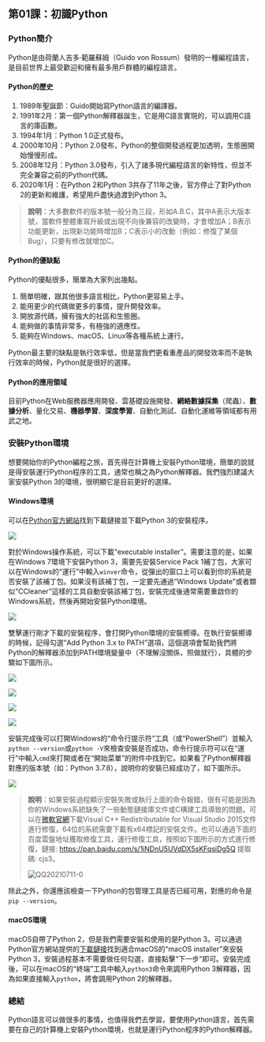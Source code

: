 ## 第01課：初識Python

### Python簡介

Python是由荷蘭人吉多·範羅蘇姆（Guido von Rossum）發明的一種編程語言，是目前世界上最受歡迎和擁有最多用戶群體的編程語言。

#### Python的歷史

1. 1989年聖誕節：Guido開始寫Python語言的編譯器。
2. 1991年2月：第一個Python解釋器誕生，它是用C語言實現的，可以調用C語言的庫函數。
3. 1994年1月：Python 1.0正式發布。
4. 2000年10月：Python 2.0發布，Python的整個開發過程更加透明，生態圈開始慢慢形成。
5. 2008年12月：Python 3.0發布，引入了諸多現代編程語言的新特性，但並不完全兼容之前的Python代碼。
6. 2020年1月：在Python 2和Python 3共存了11年之後，官方停止了對Python 2的更新和維護，希望用戶盡快過渡到Python 3。

> **說明**：大多數軟件的版本號一般分為三段，形如A.B.C，其中A表示大版本號，當軟件整體重寫升級或出現不向後兼容的改變時，才會增加A；B表示功能更新，出現新功能時增加B；C表示小的改動（例如：修復了某個Bug），只要有修改就增加C。

#### Python的優缺點

Python的優點很多，簡單為大家列出幾點。

1. 簡單明確，跟其他很多語言相比，Python更容易上手。
2. 能用更少的代碼做更多的事情，提升開發效率。
3. 開放源代碼，擁有強大的社區和生態圈。
4. 能夠做的事情非常多，有極強的適應性。
5. 能夠在Windows、macOS、Linux等各種系統上運行。

Python最主要的缺點是執行效率低，但是當我們更看重產品的開發效率而不是執行效率的時候，Python就是很好的選擇。

#### Python的應用領域

目前Python在Web服務器應用開發、雲基礎設施開發、**網絡數據採集**（爬蟲）、**數據分析**、量化交易、**機器學習**、**深度學習**、自動化測試、自動化運維等領域都有用武之地。

### 安裝Python環境

想要開始你的Python編程之旅，首先得在計算機上安裝Python環境，簡單的說就是得安裝運行Python程序的工具，通常也稱之為Python解釋器。我們強烈建議大家安裝Python 3的環境，很明顯它是目前更好的選擇。

#### Windows環境

可以在[Python官方網站](https://www.python.org/downloads/)找到下載鏈接並下載Python 3的安裝程序。

![](https://gitee.com/jackfrued/mypic/raw/master/20210719222940.png)

對於Windows操作系統，可以下載“executable installer”。需要注意的是，如果在Windows 7環境下安裝Python 3，需要先安裝Service Pack 1補丁包，大家可以在Windows的“運行”中輸入`winver`命令，從彈出的窗口上可以看到你的系統是否安裝了該補丁包。如果沒有該補丁包，一定要先通過“Windows Update”或者類似“CCleaner”這樣的工具自動安裝該補丁包，安裝完成後通常需要重啟你的Windows系統，然後再開始安裝Python環境。

![](https://gitee.com/jackfrued/mypic/raw/master/20210719222956.png)

雙擊運行剛才下載的安裝程序，會打開Python環境的安裝嚮導。在執行安裝嚮導的時候，記得勾選“Add Python 3.x to PATH”選項，這個選項會幫助我們將Python的解釋器添加到PATH環境變量中（不理解沒關係，照做就行），具體的步驟如下圖所示。

![](https://gitee.com/jackfrued/mypic/raw/master/20210719223007.png)

![](https://gitee.com/jackfrued/mypic/raw/master/20210719223021.png)

![](https://gitee.com/jackfrued/mypic/raw/master/20210719223317.png)

![](https://gitee.com/jackfrued/mypic/raw/master/20210719223332.png)

安裝完成後可以打開Windows的“命令行提示符”工具（或“PowerShell”）並輸入`python --version`或`python -V`來檢查安裝是否成功，命令行提示符可以在“運行”中輸入`cmd`來打開或者在“開始菜單”的附件中找到它。如果看了Python解釋器對應的版本號（如：Python 3.7.8），說明你的安裝已經成功了，如下圖所示。

![](https://gitee.com/jackfrued/mypic/raw/master/20210719223350.png)

> **說明**：如果安裝過程顯示安裝失敗或執行上面的命令報錯，很有可能是因為你的Windows系統缺失了一些動態鏈接庫文件或C構建工具導致的問題。可以在[微軟官網](https://www.microsoft.com/zh-cn/download/details.aspx?id=48145)下載Visual C++ Redistributable for Visual Studio 2015文件進行修復，64位的系統需要下載有x64標記的安裝文件。也可以通過下面的百度雲盤地址獲取修復工具，運行修復工具，按照如下圖所示的方式進行修復，鏈接: https://pan.baidu.com/s/1iNDnU5UVdDX5sKFqsiDg5Q 提取碼: cjs3。
>
> ![QQ20210711-0](https://gitee.com/jackfrued/mypic/raw/master/20210816234614.png)

除此之外，你還應該檢查一下Python的包管理工具是否已經可用，對應的命令是`pip --version`。

#### macOS環境

macOS自帶了Python 2，但是我們需要安裝和使用的是Python 3。可以通過Python官方網站提供的[下載鏈接](<https://www.python.org/downloads/release/python-376/>)找到適合macOS的“macOS installer”來安裝Python 3，安裝過程基本不需要做任何勾選，直接點擊“下一步”即可。安裝完成後，可以在macOS的“終端”工具中輸入`python3`命令來調用Python 3解釋器，因為如果直接輸入`python`，將會調用Python 2的解釋器。

### 總結

Python語言可以做很多的事情，也值得我們去學習。要使用Python語言，首先需要在自己的計算機上安裝Python環境，也就是運行Python程序的Python解釋器。
